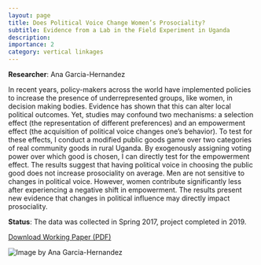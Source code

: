 ```yaml
---
layout: page
title: Does Political Voice Change Women’s Prosociality?
subtitle: Evidence from a Lab in the Field Experiment in Uganda  
description: 
importance: 2
category: vertical linkages
---
```


**Researcher**: Ana Garcia-Hernandez   
  
In recent years, policy-makers across the world have implemented policies to increase the presence of underrepresented groups, like women, in decision making bodies. Evidence has shown that this can alter local political outcomes. Yet, studies may confound two mechanisms: a selection effect (the representation of different preferences) and an empowerment effect (the acquisition of political voice changes one’s behavior). To test for these effects, I conduct a modified public goods game over two categories of real community goods in rural Uganda. By exogenously assigning voting power over which good is chosen, I can directly test for the empowerment effect. The results suggest that having political voice in choosing the public good does not increase prosociality on average. Men are not sensitive to changes in political voice. However, women contribute significantly less after experiencing a negative shift in empowerment. The results present new evidence that changes in political influence may directly impact prosociality.  
  
**Status**: The data was collected in Spring 2017, project completed in 2019.  




[Download Working Paper (PDF)](../../assets/pdf/articles/job-market-paper.pdf)  
 
   
  
![Image by Ana Garcia-Hernandez](../../assets/img/job-market-hernandez.jpg)

